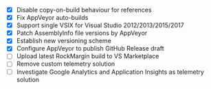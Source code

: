 - [x] Disable copy-on-build behaviour for references
- [x] Fix AppVeyor auto-builds
- [x] Support single VSIX for Visual Studio 2012/2013/2015/2017
- [x] Patch AssemblyInfo file versions by AppVeyor
- [x] Establish new versioning scheme
- [x] Configure AppVeyor to publish GitHub Release draft
- [ ] Upload latest RockMargin build to VS Marketplace
- [ ] Remove custom telemetry solution
- [ ] Investigate Google Analytics and Application Insights as telemetry solution
